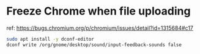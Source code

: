 # Freeze Chrome when file uploading

ref: https://bugs.chromium.org/p/chromium/issues/detail?id=1315684#c17

```bash
sudo apt install -y dconf-editor
dconf write /org/gnome/desktop/sound/input-feedback-sounds false
```
